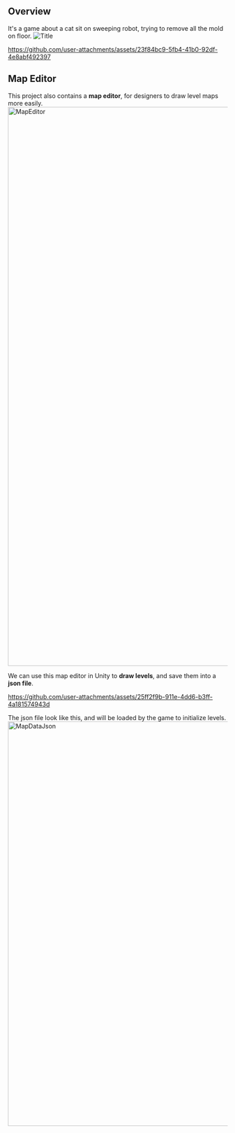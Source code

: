 ## Overview
It's a game about a cat sit on sweeping robot, trying to remove all the mold on floor.
![Title](https://github.com/user-attachments/assets/d38f9502-ed85-439b-9ad7-b83347542f0e)


https://github.com/user-attachments/assets/23f84bc9-5fb4-41b0-92df-4e8abf492397



## Map Editor
This project also contains a **map editor**, for designers to draw level maps more easily.
<img width="1278" alt="MapEditor" src="https://github.com/user-attachments/assets/fcbfdcff-15cb-4dde-919d-00fe0c1657bb">

We can use this map editor in Unity to **draw levels**, and save them into a **json file**.


https://github.com/user-attachments/assets/25ff2f9b-911e-4dd6-b3ff-4a181574943d


The json file look like this, and will be loaded by the game to initialize levels.
<img width="925" alt="MapDataJson" src="https://github.com/user-attachments/assets/611340c7-0203-446b-a721-2d923f2472bb">



